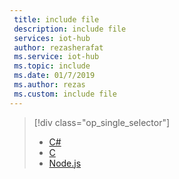 ```yaml
---
 title: include file
 description: include file
 services: iot-hub
 author: rezasherafat
 ms.service: iot-hub
 ms.topic: include
 ms.date: 01/7/2019
 ms.author: rezas
 ms.custom: include file
---
```


> [!div class="op_single_selector"]
> * [C#](../articles/iot-hub/iot-hub-device-streams-csharp-proxy-quickstart.md)
> * [C](../articles/iot-hub/iot-hub-device-streams-c-proxy-quickstart.md)
> * [Node.js](../articles/iot-hub/iot-hub-device-streams-node-proxy-quickstart.md)